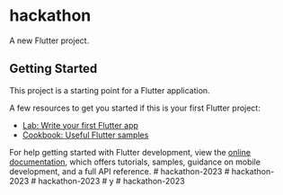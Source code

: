 # hackathon

A new Flutter project.

## Getting Started

This project is a starting point for a Flutter application.

A few resources to get you started if this is your first Flutter project:

- [Lab: Write your first Flutter app](https://docs.flutter.dev/get-started/codelab)
- [Cookbook: Useful Flutter samples](https://docs.flutter.dev/cookbook)

For help getting started with Flutter development, view the
[online documentation](https://docs.flutter.dev/), which offers tutorials,
samples, guidance on mobile development, and a full API reference.
#   h a c k a t h o n - 2 0 2 3  
 #   h a c k a t h o n - 2 0 2 3  
 #   h a c k a t h o n - 2 0 2 3  
 #   y    
 #   h a c k a t h o n - 2 0 2 3  
 